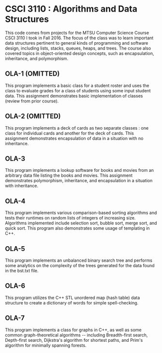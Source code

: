 # CSCI 3110 : Algorithms and Data Structures

This code comes from projects for the MTSU Computer Science Course CSCI 3110 I took in Fall 2016. 
The focus of the class was to learn important data structures pertinent to general kinds of programming and software design, including lists, stacks, queues, heaps, and trees. 
The course also covered topics in object-oriented design concepts, such as encapsulation, inheritance, and polymorphism.

## OLA-1 (OMITTED)
This program implements a basic class for a student roster and uses the class to evaluate grades for a class of students using some input student data. This assignment demonstrates basic implementation of classes (review from prior course).

## OLA-2 (OMITTED)
This program implements a deck of cards as two separate classes : one class for individual cards and another for the deck of cards. This assignment demonstrates encapsulation of data in a situation with no inheritance.

## OLA-3
This program implements a lookup software for books and movies from an arbitrary data file listing the books and movies. This assignment demonstrates polymorphism, inheritance, and encapsulation in a situation with inheritance.

## OLA-4
This program implements various comparison-based sorting algorithms and tests their runtimes on random lists of integers of increasing size. Algorithms implemented include selection sort, bubble sort, merge sort, and quick sort.
This program also demonstrates some usage of templating in C++.

## OLA-5
This program implements an unbalanced binary search tree and performs some analytics on the complexity of the trees generated for the data found in the bst.txt file. 

## OLA-6
This program utilizes the C++ STL unordered map (hash table) data structure to create a dictionary of words for simple spell-checking.

## OLA-7
This program implements a class for graphs in C++, as well as some common graph-theoretical algorithms -- including Breadth-first search, Depth-first search, Dijkstra's algorithm for shortest paths, and Prim's algorithm for minimally spanning forests.